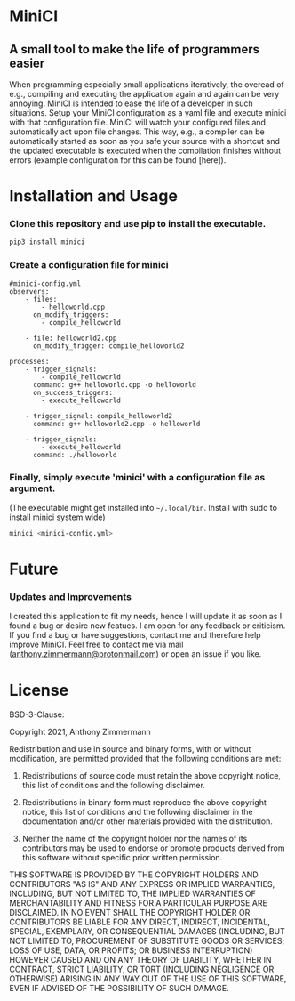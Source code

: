 # MiniCI
## A small tool to make the life of programmers easier

When programming especially small applications iteratively, the overead of e.g., compiling and executing the application again and again can be very annoying.
MiniCI is intended to ease the life of a developer in such situations.
Setup your MiniCI configuration as a yaml file and execute minici with that configuration file. MiniCI will watch your configured files and automatically act upon file changes.
This way, e.g., a compiler can be automatically started as soon as you safe your source with a shortcut and the updated executable is executed when the compilation finishes without errors (example configuration for this can be found [here]).

# Installation and Usage

### Clone this repository and use pip to install the executable.
```bash
pip3 install minici
```

### Create a configuration file for minici

```
#minici-config.yml
observers:
    - files:
        - helloworld.cpp
      on_modify_triggers:
        - compile_helloworld

    - file: helloworld2.cpp
      on_modify_trigger: compile_helloworld2

processes:
    - trigger_signals:
        - compile_helloworld
      command: g++ helloworld.cpp -o helloworld
      on_success_triggers:
        - execute_helloworld

    - trigger_signal: compile_helloworld2
      command: g++ helloworld2.cpp -o helloworld

    - trigger_signals:
        - execute_helloworld
      command: ./helloworld
```

### Finally, simply execute 'minici' with a configuration file as argument.
(The executable might get installed into `~/.local/bin`. Install with sudo to install minici system wide)
```bash
minici <minici-config.yml>
```

# Future

### Updates and Improvements

I created this application to fit my needs, hence I will update it as soon as I found a bug or desire new featues.
I am open for any feedback or criticism.
If you find a bug or have suggestions, contact me and therefore help improve MiniCI.
Feel free to contact me via mail (anthony.zimmermann@protonmail.com) or open an issue if you like.

# License

BSD-3-Clause:

Copyright 2021, Anthony Zimmermann

Redistribution and use in source and binary forms, with or without modification, are permitted provided that the following conditions are met:

1. Redistributions of source code must retain the above copyright notice, this list of conditions and the following disclaimer.

2. Redistributions in binary form must reproduce the above copyright notice, this list of conditions and the following disclaimer in the documentation and/or other materials provided with the distribution.

3. Neither the name of the copyright holder nor the names of its contributors may be used to endorse or promote products derived from this software without specific prior written permission.

THIS SOFTWARE IS PROVIDED BY THE COPYRIGHT HOLDERS AND CONTRIBUTORS "AS IS" AND ANY EXPRESS OR IMPLIED WARRANTIES, INCLUDING, BUT NOT LIMITED TO, THE IMPLIED WARRANTIES OF MERCHANTABILITY AND FITNESS FOR A PARTICULAR PURPOSE ARE DISCLAIMED. IN NO EVENT SHALL THE COPYRIGHT HOLDER OR CONTRIBUTORS BE LIABLE FOR ANY DIRECT, INDIRECT, INCIDENTAL, SPECIAL, EXEMPLARY, OR CONSEQUENTIAL DAMAGES (INCLUDING, BUT NOT LIMITED TO, PROCUREMENT OF SUBSTITUTE GOODS OR SERVICES; LOSS OF USE, DATA, OR PROFITS; OR BUSINESS INTERRUPTION) HOWEVER CAUSED AND ON ANY THEORY OF LIABILITY, WHETHER IN CONTRACT, STRICT LIABILITY, OR TORT (INCLUDING NEGLIGENCE OR OTHERWISE) ARISING IN ANY WAY OUT OF THE USE OF THIS SOFTWARE, EVEN IF ADVISED OF THE POSSIBILITY OF SUCH DAMAGE.
